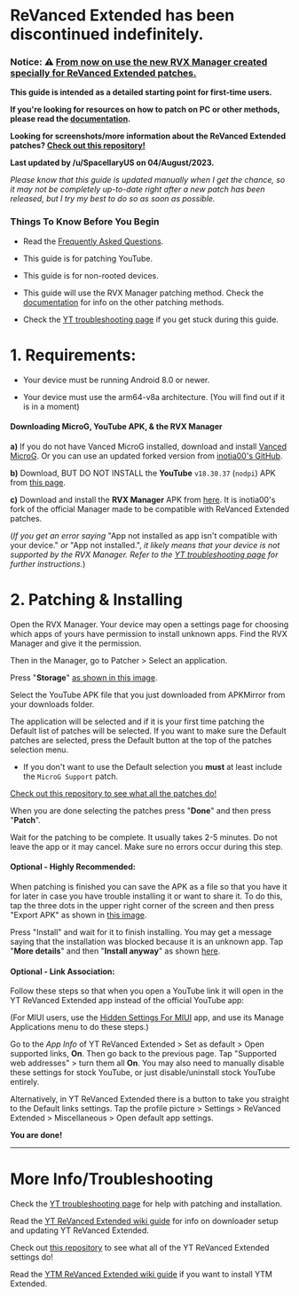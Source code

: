 # ReVanced Extended has been discontinued indefinitely.

### Notice: ⚠️ [From now on use the new RVX Manager created specially for ReVanced Extended patches.](https://github.com/inotia00/revanced-manager/releases/latest)





**This guide is intended as a detailed starting point for first-time users.**



**If you're looking for resources on how to patch on PC or other methods, please read the [documentation](https://github.com/inotia00/revanced-documentation#revanced-extended-documentation).**



**Looking for screenshots/more information about the ReVanced Extended patches? [Check out this repository!](https://github.com/ReVanced-Extended-Community/Patches-Documentation#patches-documentation)**



**Last updated by /u/SpacellaryUS on 04/August/2023.**



*Please know that this guide is updated manually when I get the chance, so it may not be completely up-to-date right after a new patch has been released, but I try my best to do so as soon as possible.*





### **Things To Know Before You Begin**



* Read the [Frequently Asked Questions](https://www.reddit.com/r/revancedextended/wiki/faq/).



* This guide is for patching YouTube.



* This guide is for non-rooted devices.



* This guide will use the RVX Manager patching method. Check the [documentation](https://github.com/inotia00/revanced-documentation#revanced-extended-documentation) for info on the other patching methods.



* Check the [YT troubleshooting page](https://www.reddit.com/r/revancedextended/wiki/yt-troubleshooting/#wiki_issues_with_patching_.26amp.3B_installation) if you get stuck during this guide.





# **1. Requirements:**



* Your device must be running Android 8.0 or newer.



* Your device must use the arm64-v8a architecture. (You will find out if it is in a moment) 



#### **Downloading MicroG, YouTube APK, & the RVX Manager**



**a)** If you do not have Vanced MicroG installed, download and install [Vanced MicroG](https://github.com/TeamVanced/VancedMicroG/releases/latest). Or you can use an updated forked version from [inotia00's GitHub](https://github.com/inotia00/VancedMicroG/releases/latest).



**b)** Download, BUT DO NOT INSTALL the **YouTube** `v18.30.37` (`nodpi`) APK from [this page](https://www.apkmirror.com/apk/google-inc/youtube/youtube-18-30-37-release/youtube-18-30-37-2-android-apk-download/).



**c)** Download and install the **RVX Manager** APK from [here](https://github.com/inotia00/revanced-manager/releases/latest). It is inotia00's fork of the official Manager made to be compatible with ReVanced Extended patches.



(*If you get an error saying* "App not installed as app isn't compatible with your device." *or* "App not installed.", *it likely means that your device is not supported by the RVX Manager. Refer to the [YT troubleshooting page](https://www.reddit.com/r/revancedextended/wiki/yt-troubleshooting/#wiki_issues_with_patching_.26amp.3B_installation) for further instructions.*)







# **2. Patching & Installing**



Open the RVX Manager. Your device may open a settings page for choosing which apps of yours have permission to install unknown apps. Find the RVX Manager and give it the permission.



Then in the Manager, go to Patcher > Select an application.



Press "**Storage**" [as shown in this image](https://imgur.com/a/vx64z3S).



Select the YouTube APK file that you just downloaded from APKMirror from your downloads folder.



The application will be selected and if it is your first time patching the Default list of patches will be selected. If you want to make sure the Default patches are selected, press the Default button at the top of the patches selection menu.



* If you don't want to use the Default selection you **must** at least include the `MicroG Support` patch.



[Check out this repository to see what all the patches do!](https://github.com/ReVanced-Extended-Community/Patches-Documentation#patches-documentation)



When you are done selecting the patches press "**Done**" and then press "**Patch**".



Wait for the patching to be complete. It usually takes 2-5 minutes. Do not leave the app or it may cancel. Make sure no errors occur during this step.





#### **Optional - Highly Recommended:**



When patching is finished you can save the APK as a file so that you have it for later in case you have trouble installing it or want to share it. To do this, tap the three dots in the upper right corner of the screen and then press "Export APK" as shown in [this image](https://imgur.com/a/JqmfzAj).



Press "Install" and wait for it to finish installing. You may get a message saying that the installation was blocked because it is an unknown app. Tap "**More details**" and then "**Install anyway**" as shown [here](https://imgur.com/a/iLP2m7l).





#### **Optional - Link Association:**



Follow these steps so that when you open a YouTube link it will open in the YT ReVanced Extended app instead of the official YouTube app:



(For MIUI users, use the [Hidden Settings For MIUI](https://play.google.com/store/apps/details?id=com.ceyhan.sets) app, and use its Manage Applications menu to do these steps.)



Go to the *App Info* of YT ReVanced Extended > Set as default > Open supported links, **On**. Then go back to the previous page. Tap "Supported web addresses" > turn them all **On**. You may also need to manually disable these settings for stock YouTube, or just disable/uninstall stock YouTube entirely. 



Alternatively, in YT ReVanced Extended there is a button to take you straight to the Default links settings. Tap the profile picture > Settings > ReVanced Extended > Miscellaneous > Open default app settings.



**You are done!**

___



# **More Info/Troubleshooting**



Check the [YT troubleshooting page](https://www.reddit.com/r/revancedextended/wiki/yt-troubleshooting/#wiki_issues_with_patching_.26amp.3B_installation) for help with patching and installation.



Read the [YT ReVanced Extended wiki guide](https://www.reddit.com/r/revancedextended/wiki/yt-guide/) for info on downloader setup and updating YT ReVanced Extended.



Check out [this repository](https://github.com/kazimmt/RVX-Features#youtube-revanced-extended-features) to see what all of the YT ReVanced Extended settings do!



Read the [YTM ReVanced Extended wiki guide](https://www.reddit.com/r/revancedextended/wiki/ytm-guide/) if you want to install YTM Extended.
